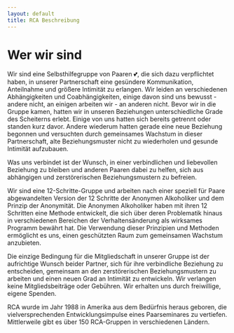 ```yaml
---
layout: default
title: RCA Beschreibung
---
```


# Wer wir sind

Wir sind eine Selbsthilfegruppe von Paaren :two_hearts:, die sich dazu verpflichtet haben,
in unserer Partnerschaft eine gesündere Kommunikation, Anteilnahme und größere
Intimität zu erlangen. Wir leiden an verschiedenen Abhängigkeiten und
Coabhängigkeiten, einige davon sind uns bewusst - andere nicht, an einigen
arbeiten wir - an anderen nicht. Bevor wir in die Gruppe kamen, hatten wir
in unseren Beziehungen unterschiedliche Grade des Scheiterns erlebt. Einige
von uns hatten sich bereits getrennt oder standen kurz davor. Andere wiederum
hatten gerade eine neue Beziehung begonnen und versuchten durch gemeinsames
Wachstum in dieser Partnerschaft, alte Beziehungsmuster nicht zu wiederholen
und gesunde Intimität aufzubauen.

Was uns verbindet ist der Wunsch, in einer verbindlichen und liebevollen
Beziehung zu bleiben und anderen Paaren dabei zu helfen, sich aus abhängigen
und zerstörerischen Beziehungsmustern zu befreien.

Wir sind eine 12-Schritte-Gruppe und arbeiten nach einer speziell für Paare
abgewandelten Version der 12 Schritte der Anonymen Alkoholiker und dem Prinzip
der Anonymität. Die Anonymen Alkoholiker haben mit ihren 12 Schritten eine
Methode entwickelt, die sich über deren Problematik hinaus in verschiedenen
Bereichen der Verhaltensänderung als wirksames Programm bewährt hat. Die
Verwendung dieser Prinzipien und Methoden ermöglicht es uns, einen geschützten
Raum zum gemeinsamen Wachstum anzubieten.

Die einzige Bedingung für die Mitgliedschaft in unserer Gruppe ist der
aufrichtige Wunsch beider Partner, sich für ihre verbindliche Beziehung zu
entscheiden, gemeinsam an den zerstörerischen Beziehungsmustern zu arbeiten
und einen neuen Grad an Intimität zu entwickeln. Wir verlangen keine
Mitgliedsbeiträge oder Gebühren. Wir erhalten uns durch freiwillige, eigene
Spenden.

RCA wurde im Jahr 1988 in Amerika aus dem Bedürfnis heraus geboren, die
vielversprechenden Entwicklungsimpulse eines Paarseminares zu vertiefen.
Mittlerweile gibt es über 150 RCA-Gruppen in verschiedenen Ländern.
